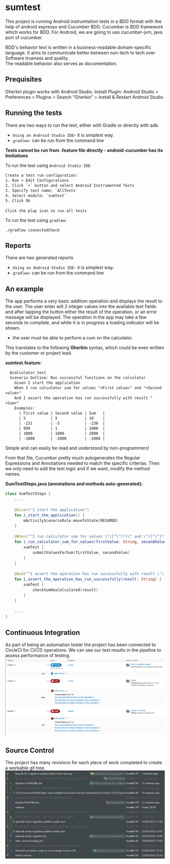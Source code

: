 # sumtest

This project is running Android instrumtation tests in a BDD format with the help of android espresso and Cucumber BDD.
Cucumber is BDD framework which works for BDD.
For Android, we are going to use cucumber-jvm, java port of cucumber.

BDD's behavior text is written in a business-readable domain-specific language.
It aims to communicate better between non-tech to tech over Software trueness and quality.  
The readable behavior also serves as documentation.

## Prequisites
Gherkin plugin works with Android Studio.
Install Plugin: Android Studio > Preferences > Plugins > Search "Gherkin" > Install & Restart Android Studio

## Running the tests

There are two ways to run the test, either with Gradle or directly with adb.
- `Using an Android Studio IDE`- it is simplest way.
- `gradlew`- can be run from the command line

**Tests cannot be run from .feature file directly - android-cucumber has its limitations**

To run the test using `Android Studio IDE`:

    Create a test run configuration:
    1. Run > Edit Configurations
    2. Click `+` button and select Android Instrumented Tests
    3. Specify test name: `AllTests`
    4. Select module: `sumtest`
    5. Click Ok
   
    Click the play icon to run all tests
    
To run the test using `gradlew`:

    ./gradlew connectedCheck
    
## Reports

There are two generated reports

- `Using an Android Studio IDE`- it is simplest way.
- `gradlew`- can be run from the command line

## An example

The app performs a very basic addition operation and displays the result to the user. The user enter will 2 integer values into the available text fields and after tapping the button either the result of the operation, or an error message will be displayed. The operation in the app may take a few seconds to complete, and while it is in progress a loading indicator will be shown.

* the user must be able to perform a cum on the calculator.

This translates to the following **Gherkin** syntax, which could be even written by the customer or project lead.

**sumtest.feature:**

```gherkin
  @calculator_test
  Scenario Outline: Run successful functions on the calculator
    Given I start the application
    When I run calculator sum for values "<First value>" and "<Second value>"
    And I assert the operation has run successfully with result "<Sum>"
    Examples:
      | First value | Second value | Sum   |
      | 5           | 5            | 10    |
      | -231        | -5           | -236  |
      | 999         | 1            | 1000  |
      | 1000        | 1000         | 2000  |
      | -1000       | -1000        | -2000 |
```

Simple and can easily be read and understood by non-programmers!

From that file, Cucumber pretty much autogenerates the Regular Expressions and Annotations needed to match the specific criterias. Then we only need to add the test logic and if we want, modify the method names.


**SumTestSteps.java (annotations and methods auto-generated):**

```kotlin
class SumTestSteps {
    ....

    @Given("I start the application")
    fun i_start_the_application() {
        mActivityScenarioRule.moveToState(RESUMED)
    }

    @When("^I run calculator sum for values \"([^\"]*)\" and \"([^\"]*)\"$")
    fun i_run_calculator_sum_for_values(firstValue: String, secondValue: String) {
        sumTest {
            submitValuesForSum(firstValue, secondValue)
        }
    }

    @And("^I assert the operation has run successfully with result \"([^\"]*)\"\$")
    fun i_assert_the_operation_has_run_successfully(result: String) {
        sumTest {
            checkSumHasCalculated(result)
        }
    }

    ....
}
```
## Continuous Integration

As part of being an automation tester the project has been connected to CircleCI for CI/CD operations. 
We can see our test results in the pipeline to assess performance of testing.
<img src="/img/ci_pipeline.PNG" alt="CircleCI Pipeline" title="CircleCI Pipeline">

## Source Control

The project has many revisions for each piece of work completed to create a workable git tree.
<img src="/img/git_tree.PNG" alt="Github commit tree" title="Github commit tree">
